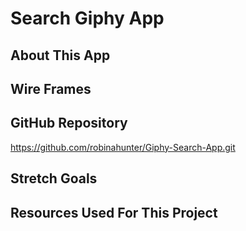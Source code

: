 # Search Giphy App


## About This App 


## Wire Frames


## GitHub Repository
https://github.com/robinahunter/Giphy-Search-App.git

## Stretch Goals 


## Resources Used For This Project